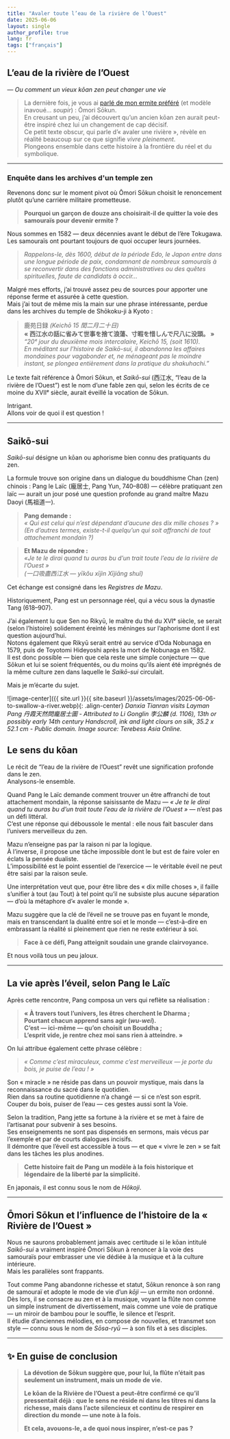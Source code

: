 ```yaml
---
title: "Avaler toute l’eau de la rivière de l’Ouest"
date: 2025-06-06
layout: single
author_profile: true
lang: fr
tags: ["français"]
---
```


## L’eau de la rivière de l’Ouest  
*— Ou comment un vieux kōan zen peut changer une vie*

> La dernière fois, je vous ai [parlé de mon ermite préféré](/omori-sokun-biographie/) (et modèle inavoué… *soupir*) : Ōmori Sōkun.    
> En creusant un peu, j’ai découvert qu’un ancien kōan zen aurait peut-être inspiré chez lui un changement de cap décisif.  
> Ce petit texte obscur, qui parle d’« avaler une rivière », révèle en réalité beaucoup sur ce que signifie *vivre pleinement*.  
> Plongeons ensemble dans cette histoire à la frontière du réel et du symbolique.

---

### Enquête dans les archives d'un temple zen
 
Revenons donc sur le moment pivot où Ōmori Sōkun choisit le renoncement plutôt qu’une carrière militaire prometteuse.

> **Pourquoi un garçon de douze ans choisirait-il de quitter la voie des samouraïs pour devenir ermite ?**

Nous sommes en 1582 — deux décennies avant le début de l’ère Tokugawa. Les samouraïs ont pourtant toujours de quoi occuper leurs journées.

> *Rappelons-le, dès 1600, début de la période Edo, le Japon entre dans une longue période de paix, condamnant de nombreux samouraïs à se reconvertir dans des fonctions administratives ou des quêtes spirituelles, faute de candidats à occir…*

Malgré mes efforts, j’ai trouvé assez peu de sources pour apporter une réponse ferme et assurée à cette question.  
Mais j’ai tout de même mis la main sur une phrase intéressante, perdue dans les archives du temple de Shōkoku-ji à Kyoto :

> 鹿苑日録 *(Keichō 15 閏二月二十日)*  
> **« 西江水の話に省みて世事を捨て浪蕩、寸暇を惜しんで尺八に没頭。 »**  
> *“20ᵉ jour du deuxième mois intercalaire, Keichō 15, (soit 1610).*  
> *En méditant sur l’histoire de Saikō-sui, il abandonna les affaires mondaines pour vagabonder et, ne ménageant pas le moindre instant, se plongea entièrement dans la pratique du shakuhachi.”*

Le texte fait référence à Ōmori Sōkun, et *Saikō-sui* (西江水, “l’eau de la rivière de l’Ouest”) est le nom d’une fable zen qui, selon les écrits de ce moine du XVIIᵉ siècle, aurait éveillé la vocation de Sōkun.

Intrigant.  
Allons voir de quoi il est question !

---

## Saikō-sui

*Saikō-sui* désigne un kōan ou aphorisme bien connu des pratiquants du zen.

La formule trouve son origine dans un dialogue du bouddhisme Chan (zen) chinois : Pang le Laïc (龐居士, Pang Yun, 740–808) — célèbre pratiquant zen laïc — aurait un jour posé une question profonde au grand maître Mazu Daoyi (馬祖道一).

> **Pang demande :**  
> *« Qui est celui qui n’est dépendant d’aucune des dix mille choses ? »*  
> *(En d’autres termes, existe-t-il quelqu’un qui soit affranchi de tout attachement mondain ?)*

> **Et Mazu de répondre :**  
> *«Je te le dirai quand tu auras bu d’un trait toute l’eau de la rivière de l’Ouest »*  
> *(一口吸盡西江水 — yīkǒu xījìn Xījiāng shuǐ)*

Cet échange est consigné dans les *Registres de Mazu*.

Historiquement, Pang est un personnage réel, qui a vécu sous la dynastie Tang (618–907).

J’ai également lu que Sen no Rikyū, le maître du thé du XVIᵉ siècle, se serait (selon l’histoire) solidement éreinté les méninges sur l’aphorisme dont il est question aujourd’hui.  
Notons également que Rikyū serait entré au service d’Oda Nobunaga en 1579, puis de Toyotomi Hideyoshi après la mort de Nobunaga en 1582.  
Il est donc possible — bien que cela reste une simple conjecture — que Sōkun et lui se soient fréquentés, ou du moins qu’ils aient été imprégnés de la même culture zen dans laquelle le *Saikō-sui* circulait.

Mais je m’écarte du sujet.

![image-center]({{ site.url }}{{ site.baseurl }}/assets/images/2025-06-06-to-swallow-a-river.webp){: .align-center}
*Danxia Tianran visits Layman Pang 丹霞天然問龐居士圖 - Attributed to Li Gonglin 李公麟 (d. 1106), 13th or possibly early 14th century
Handscroll, ink and light clours on silk, 35.2 x 52.1 cm - Public domain.
Image source: Terebess Asia Online.*

## Le sens du kōan

Le récit de “l’eau de la rivière de l’Ouest” revêt une signification profonde dans le zen.  
Analysons-le ensemble.

Quand Pang le Laïc demande comment trouver un être affranchi de tout attachement mondain, la réponse saisissante de Mazu — *« Je te le dirai quand tu auras bu d’un trait toute l’eau de la rivière de l’Ouest »* — n’est pas un défi littéral.  
C’est une réponse qui déboussole le mental : elle nous fait basculer dans l’univers merveilleux du zen.

Mazu n’enseigne pas par la raison ni par la logique.  
À l’inverse, il propose une tâche impossible dont le but est de faire voler en éclats la pensée dualiste.  
L’impossibilité est le point essentiel de l’exercice — le véritable éveil ne peut être saisi par la raison seule.

Une interprétation veut que, pour être libre des « dix mille choses », il faille s’unifier à tout (au Tout) à tel point qu’il ne subsiste plus aucune séparation — d’où la métaphore d’« avaler le monde ».

Mazu suggère que la clé de l’éveil ne se trouve pas en fuyant le monde, mais en transcendant la dualité entre soi et le monde — c’est-à-dire en embrassant la réalité si pleinement que rien ne reste extérieur à soi.

> **Face à ce défi, Pang atteignit soudain une grande clairvoyance.** <br/>

Et nous voilà tous un peu jaloux.

---

## La vie après l’éveil, selon Pang le Laïc

Après cette rencontre, Pang composa un vers qui reflète sa réalisation :

> **« À travers tout l’univers, les êtres cherchent le Dharma ;  
> Pourtant chacun apprend sans agir (*wu-wei*).  
> C’est — ici-même — qu’on choisit un Bouddha ;  
> L’esprit vide, je rentre chez moi sans rien à atteindre. »**

On lui attribue également cette phrase célèbre :

> *« Comme c’est miraculeux, comme c’est merveilleux — je porte du bois, je puise de l’eau ! »*

Son « miracle » ne réside pas dans un pouvoir mystique, mais dans la reconnaissance du sacré dans le quotidien.  
Rien dans sa routine quotidienne n’a changé — si ce n’est son esprit.  
Couper du bois, puiser de l’eau — ces gestes aussi sont la Voie.

Selon la tradition, Pang jette sa fortune à la rivière et se met à faire de l’artisanat pour subvenir à ses besoins.  
Ses enseignements ne sont pas dispensés en sermons, mais vécus par l’exemple et par de courts dialogues incisifs.  
Il démontre que l’éveil est accessible à tous — et que « vivre le zen » se fait dans les tâches les plus anodines.

> **Cette histoire fait de Pang un modèle à la fois historique et légendaire de la liberté par la simplicité.** <br/>

En japonais, il est connu sous le nom de *Hōkoji*.

---

## Ōmori Sōkun et l’influence de l’histoire de la « Rivière de l’Ouest »

Nous ne saurons probablement jamais avec certitude si le kōan intitulé *Saikō-sui* a vraiment inspiré Ōmori Sōkun à renoncer à la voie des samouraïs pour embrasser une vie dédiée à la musique et à la culture intérieure.  
Mais les parallèles sont frappants.

Tout comme Pang abandonne richesse et statut, Sōkun renonce à son rang de samouraï et adopte le mode de vie d’un *kōji* — un ermite non ordonné.  
Dès lors, il se consacre au zen et à la musique, voyant la flûte non comme un simple instrument de divertissement, mais comme une voie de pratique — un miroir de bambou pour le souffle, le silence et l’esprit.  
Il étudie d’anciennes mélodies, en compose de nouvelles, et transmet son style — connu sous le nom de *Sōsa-ryū* — à son fils et à ses disciples.

---

## ✨ En guise de conclusion

> **La dévotion de Sōkun suggère que, pour lui, la flûte n’était pas seulement un instrument, mais un mode de vie.**  
>  
> **Le kōan de la Rivière de l’Ouest a peut-être confirmé ce qu’il pressentait déjà : que le sens ne réside ni dans les titres ni dans la richesse, mais dans l’acte silencieux et continu de respirer en direction du monde — une note à la fois.**  
>  
> **Et cela, avouons-le, a de quoi nous inspirer, n’est-ce pas ?**
